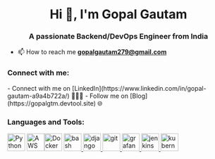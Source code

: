 <h1 align="center">Hi 👋, I'm Gopal Gautam</h1>
<h3 align="center">A passionate Backend/DevOps Engineer from India</h3>

- 📫 How to reach me **gopalgautam279@gmail.com**

<h3 align="left">Connect with me:</h3>
 - Connect with me on [LinkedIn](https://www.linkedin.com/in/gopal-gautam-a9a4b722a/) 👨🏻‍💻
 - Follow me on [Blog](https://gopalgtm.devtool.site) 🌐
<h3 align="left">Languages and Tools:</h3>
<p align="left"><a href="https://hub.docker.com/_/python?tab=tags&page=1&ordering=last_updated&name=3.10" target="_blank" rel="noreferrer"><img src="https://www.vectorlogo.zone/logos/python/python-icon.svg" alt="Python 3.10" width="40" height="40"/></a> <a href="https://aws.amazon.com/" target="_blank" rel="noreferrer"><img src="https://www.vectorlogo.zone/logos/amazon_aws/amazon_aws-icon.svg" alt="AWS" width="40" height="40"/></a><a href="https://www.docker.com/" target="_blank" rel="noreferrer"><img src="https://www.vectorlogo.zone/logos/docker/docker-icon.svg" alt="Docker" width="40" height="40"/></a>
<a href="https://www.gnu.org/software/bash/" target="_blank" rel="noreferrer"> <img src="https://www.vectorlogo.zone/logos/gnu_bash/gnu_bash-icon.svg" alt="bash" width="40" height="40"/> </a> <a href="https://www.djangoproject.com/" target="_blank" rel="noreferrer"> <img src="https://cdn.worldvectorlogo.com/logos/django.svg" alt="django" width="40" height="40"/> </a> <a href="https://git-scm.com/" target="_blank" rel="noreferrer"> <img src="https://www.vectorlogo.zone/logos/git-scm/git-scm-icon.svg" alt="git" width="40" height="40"/> </a> <a href="https://grafana.com" target="_blank" rel="noreferrer"> <img src="https://www.vectorlogo.zone/logos/grafana/grafana-icon.svg" alt="grafana" width="40" height="40"/> </a> <a href="https://www.jenkins.io" target="_blank" rel="noreferrer"> <img src="https://www.vectorlogo.zone/logos/jenkins/jenkins-icon.svg" alt="jenkins" width="40" height="40"/> </a> <a href="https://kubernetes.io" target="_blank" rel="noreferrer"> <img src="https://www.vectorlogo.zone/logos/kubernetes/kubernetes-icon.svg" alt="kubernetes" width="40" height="40"/> </a> <a height="40"/> </a> </p>
